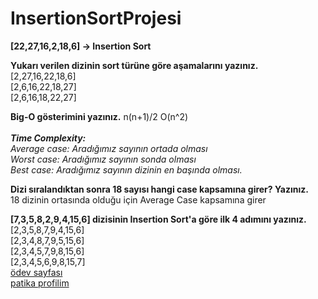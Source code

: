 # InsertionSortProjesi

**[22,27,16,2,18,6] -> Insertion Sort**

**Yukarı verilen dizinin sort türüne göre aşamalarını yazınız.** </br> 
[2,27,16,22,18,6]</br>
[2,6,16,22,18,27]</br>
[2,6,16,18,22,27]</br>

**Big-O gösterimini yazınız.**
n(n+1)/2 O(n^2)</br></br>
***Time Complexity:**</br> Average case: Aradığımız sayının ortada olması</br>Worst case: Aradığımız sayının sonda olması</br>Best case: Aradığımız sayının dizinin en başında olması.*

**Dizi sıralandıktan sonra 18 sayısı hangi case kapsamına girer? Yazınız.**</br>18 dizinin ortasında olduğu için Average Case kapsamına girer

**[7,3,5,8,2,9,4,15,6] dizisinin Insertion Sort'a göre ilk 4 adımını yazınız.**</br>
[2,3,5,8,7,9,4,15,6] </br>
[2,3,4,8,7,9,5,15,6] </br>
[2,3,4,5,7,9,8,15,6] </br>
[2,3,4,5,6,9,8,15,7] </br>
[ödev sayfası](https://app.patika.dev/courses/veri-yapilari-ve-algoritmalar/insertion-sort-proje)</br>
[patika profilim](https://app.patika.dev/alperendilaver)
